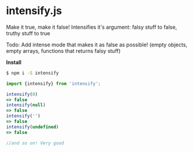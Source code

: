 # intensify.js
Make it true, make it false!
Intensifies it's argument:
falsy stuff to false, truthy stuff to true

Todo: Add intense mode that makes it as false as possible! (empty objects, empty arrays, functions that returns falsy stuff)

**Install**
```bash
$ npm i -S intensify
```
```js
import {intensify} from 'intensify';

intensify(0)
=> false
intensify(null)
=> false
intensify('')
=> false
intensify(undefined)
=> false

//and so on! Very good 
```